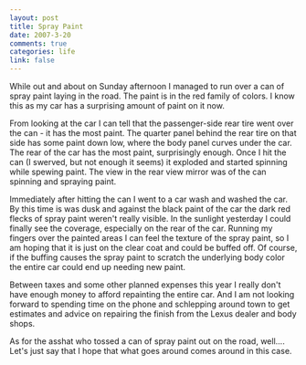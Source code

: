 ```yaml
--- 
layout: post
title: Spray Paint
date: 2007-3-20
comments: true
categories: life
link: false
---
```

While out and about on Sunday afternoon I managed to run over a can of spray paint laying in the road. The paint is in the red family of colors. I know this as my car has a surprising amount of paint on it now.

From looking at the car I can tell that the passenger-side rear tire went over the can - it has the most paint. The quarter panel behind the rear tire on that side has some paint down low, where the body panel curves under the car. The rear of the car has the most paint, surprisingly enough. Once I hit the can (I swerved, but not enough it seems) it exploded and started spinning while spewing paint. The view in the rear view mirror was of the can spinning and spraying paint.

Immediately after hitting the can I went to a car wash and washed the car. By this time is was dusk and against the black paint of the car the dark red flecks of spray paint weren't really visible. In the sunlight yesterday I could finally see the coverage, especially on the rear of the car. Running my fingers over the painted areas I can feel the texture of the spray paint, so I am hoping that it is just on the clear coat and could be buffed off. Of course, if the buffing causes the spray paint to scratch the underlying body color the entire car could end up needing new paint.

Between taxes and some other planned expenses this year I really don't have enough money to afford repainting the entire car. And I am not looking forward to spending time on the phone and schlepping around town to get estimates and advice on repairing the finish from the Lexus dealer and body shops.

As for the asshat who tossed a can of spray paint out on the road, well.... Let's just say that I hope that what goes around comes around in this case.
